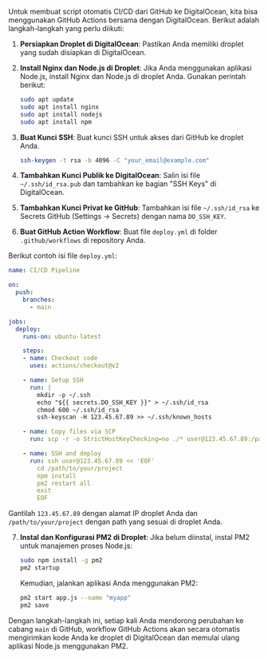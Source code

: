 Untuk membuat script otomatis CI/CD dari GitHub ke DigitalOcean, kita bisa menggunakan GitHub Actions bersama dengan DigitalOcean. Berikut adalah langkah-langkah yang perlu diikuti:

1. **Persiapkan Droplet di DigitalOcean**: Pastikan Anda memiliki droplet yang sudah disiapkan di DigitalOcean.

2. **Install Nginx dan Node.js di Droplet**: Jika Anda menggunakan aplikasi Node.js, install Nginx dan Node.js di droplet Anda. Gunakan perintah berikut:

   ```sh
   sudo apt update
   sudo apt install nginx
   sudo apt install nodejs
   sudo apt install npm
   ```

3. **Buat Kunci SSH**: Buat kunci SSH untuk akses dari GitHub ke droplet Anda.

   ```sh
   ssh-keygen -t rsa -b 4096 -C "your_email@example.com"
   ```

4. **Tambahkan Kunci Publik ke DigitalOcean**: Salin isi file `~/.ssh/id_rsa.pub` dan tambahkan ke bagian "SSH Keys" di DigitalOcean.

5. **Tambahkan Kunci Privat ke GitHub**: Tambahkan isi file `~/.ssh/id_rsa` ke Secrets GitHub (Settings -> Secrets) dengan nama `DO_SSH_KEY`.

6. **Buat GitHub Action Workflow**: Buat file `deploy.yml` di folder `.github/workflows` di repository Anda.

Berikut contoh isi file `deploy.yml`:

```yaml
name: CI/CD Pipeline

on:
  push:
    branches:
      - main

jobs:
  deploy:
    runs-on: ubuntu-latest

    steps:
    - name: Checkout code
      uses: actions/checkout@v2

    - name: Setup SSH
      run: |
        mkdir -p ~/.ssh
        echo "${{ secrets.DO_SSH_KEY }}" > ~/.ssh/id_rsa
        chmod 600 ~/.ssh/id_rsa
        ssh-keyscan -H 123.45.67.89 >> ~/.ssh/known_hosts

    - name: Copy files via SCP
      run: scp -r -o StrictHostKeyChecking=no ./* user@123.45.67.89:/path/to/your/project

    - name: SSH and deploy
      run: ssh user@123.45.67.89 << 'EOF'
        cd /path/to/your/project
        npm install
        pm2 restart all
        exit
        EOF
```

Gantilah `123.45.67.89` dengan alamat IP droplet Anda dan `/path/to/your/project` dengan path yang sesuai di droplet Anda.

7. **Instal dan Konfigurasi PM2 di Droplet**: Jika belum diinstal, instal PM2 untuk manajemen proses Node.js:

   ```sh
   sudo npm install -g pm2
   pm2 startup
   ```

   Kemudian, jalankan aplikasi Anda menggunakan PM2:

   ```sh
   pm2 start app.js --name "myapp"
   pm2 save
   ```

Dengan langkah-langkah ini, setiap kali Anda mendorong perubahan ke cabang `main` di GitHub, workflow GitHub Actions akan secara otomatis mengirimkan kode Anda ke droplet di DigitalOcean dan memulai ulang aplikasi Node.js menggunakan PM2.
